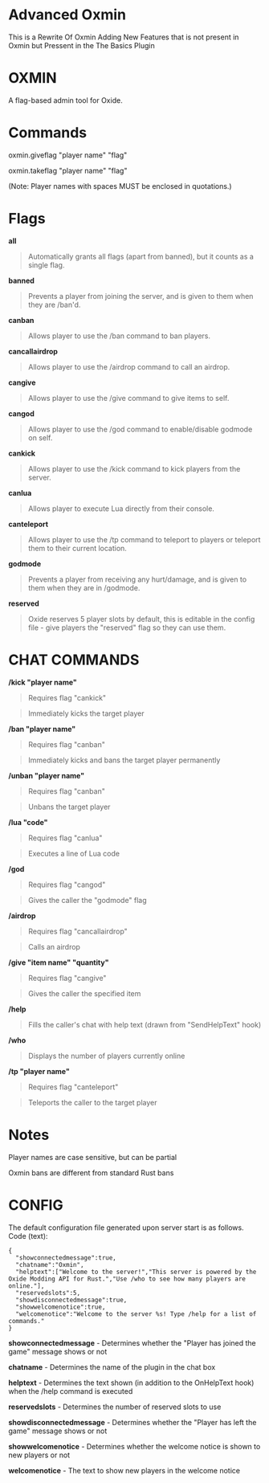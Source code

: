 Advanced Oxmin
==============

This is a Rewrite Of Oxmin Adding New Features that is not present in Oxmin but Pressent in the The Basics Plugin



OXMIN
==

A flag-based admin tool for Oxide.

Commands
==
oxmin.giveflag "player name" "flag"

oxmin.takeflag "player name" "flag"

(Note: Player names with spaces MUST be enclosed in quotations.)

Flags
==
**all**
> Automatically grants all flags (apart from banned), but it counts as a single flag.

**banned**
> Prevents a player from joining the server, and is given to them when they are /ban'd.

**canban**
> Allows player to use the /ban command to ban players.

**cancallairdrop**
> Allows player to use the /airdrop command to call an airdrop.

**cangive**
> Allows player to use the /give command to give items to self.

**cangod**
> Allows player to use the /god command to enable/disable godmode on self.

**cankick**
> Allows player to use the /kick command to kick players from the server.

**canlua**
> Allows player to execute Lua directly from their console.

**canteleport**
> Allows player to use the /tp command to teleport to players or teleport them to their current location.

**godmode**
> Prevents a player from receiving any hurt/damage, and is given to them when they are in /godmode.

**reserved**
> Oxide reserves 5 player slots by default, this is editable in the config file - give players the "reserved" flag so they can use them.

CHAT COMMANDS
==
**/kick "player name"**
> Requires flag "cankick"

> Immediately kicks the target player

**/ban "player name"**
> Requires flag "canban"

> Immediately kicks and bans the target player permanently

**/unban "player name"**
> Requires flag "canban"

> Unbans the target player

**/lua "code"**
> Requires flag "canlua"

> Executes a line of Lua code

**/god**
> Requires flag "cangod"

> Gives the caller the "godmode" flag

**/airdrop**
> Requires flag "cancallairdrop"

> Calls an airdrop

**/give "item name" "quantity"**
> Requires flag "cangive"

> Gives the caller the specified item

**/help**
> Fills the caller's chat with help text (drawn from "SendHelpText" hook)

**/who**
> Displays the number of players currently online

**/tp "player name"**
> Requires flag "canteleport"

> Teleports the caller to the target player

Notes
==
Player names are case sensitive, but can be partial

Oxmin bans are different from standard Rust bans

CONFIG
==
The default configuration file generated upon server start is as follows.
Code (text):

```
{
  "showconnectedmessage":true,
  "chatname":"Oxmin",
  "helptext":["Welcome to the server!","This server is powered by the Oxide Modding API for Rust.","Use /who to see how many players are online."],  
  "reservedslots":5, 
  "showdisconnectedmessage":true,
  "showwelcomenotice":true, 
  "welcomenotice":"Welcome to the server %s! Type /help for a list of commands." 
}
```

**showconnectedmessage** - Determines whether the "Player has joined the game" message shows or not

**chatname** - Determines the name of the plugin in the chat box

**helptext** - Determines the text shown (in addition to the OnHelpText hook) when the /help command is executed

**reservedslots** - Determines the number of reserved slots to use

**showdisconnectedmessage** - Determines whether the "Player has left the game" message shows or not

**showwelcomenotice** - Determines whether the welcome notice is shown to new players or not

**welcomenotice** - The text to show new players in the welcome notice
